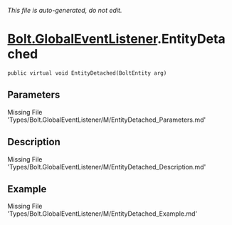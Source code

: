 *This file is auto-generated, do not edit.*

# [Bolt.GlobalEventListener](Types/Bolt.GlobalEventListener.md).EntityDetached
`public virtual void EntityDetached(BoltEntity arg)`
## Parameters
Missing File 'Types/Bolt.GlobalEventListener/M/EntityDetached_Parameters.md'
## Description
Missing File 'Types/Bolt.GlobalEventListener/M/EntityDetached_Description.md'
## Example
Missing File 'Types/Bolt.GlobalEventListener/M/EntityDetached_Example.md'
